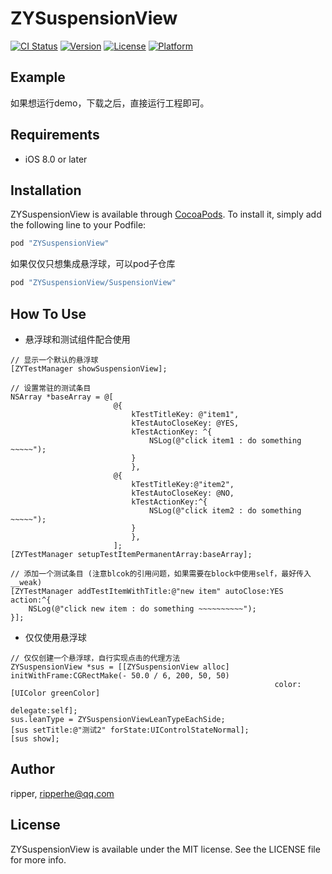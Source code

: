 # ZYSuspensionView

[![CI Status](http://img.shields.io/travis/ripper/ZYSuspensionView.svg?style=flat)](https://travis-ci.org/ripper/ZYSuspensionView)
[![Version](https://img.shields.io/cocoapods/v/ZYSuspensionView.svg?style=flat)](http://cocoapods.org/pods/ZYSuspensionView)
[![License](https://img.shields.io/cocoapods/l/ZYSuspensionView.svg?style=flat)](http://cocoapods.org/pods/ZYSuspensionView)
[![Platform](https://img.shields.io/cocoapods/p/ZYSuspensionView.svg?style=flat)](http://cocoapods.org/pods/ZYSuspensionView)

## Example

如果想运行demo，下载之后，直接运行工程即可。

## Requirements

* iOS 8.0 or later

## Installation

ZYSuspensionView is available through [CocoaPods](http://cocoapods.org). To install
it, simply add the following line to your Podfile:

```ruby
pod "ZYSuspensionView"
```

如果仅仅只想集成悬浮球，可以pod子仓库

```ruby
pod "ZYSuspensionView/SuspensionView"
```

## How To Use

* 悬浮球和测试组件配合使用

```objc
// 显示一个默认的悬浮球
[ZYTestManager showSuspensionView];
    
// 设置常驻的测试条目
NSArray *baseArray = @[
                       @{
                           kTestTitleKey: @"item1",
                           kTestAutoCloseKey: @YES,
                           kTestActionKey: ^{
                               NSLog(@"click item1 : do something ~~~~~");
                           }
                           },
                       @{
                           kTestTitleKey:@"item2",
                           kTestAutoCloseKey: @NO,
                           kTestActionKey:^{
                               NSLog(@"click item2 : do something ~~~~~");
                           }
                           },
                       ];
[ZYTestManager setupTestItemPermanentArray:baseArray];
    
// 添加一个测试条目 (注意blcok的引用问题，如果需要在block中使用self，最好传入__weak)
[ZYTestManager addTestItemWithTitle:@"new item" autoClose:YES action:^{
    NSLog(@"click new item : do something ~~~~~~~~~~");
}];
```

* 仅仅使用悬浮球

```objc
// 仅仅创建一个悬浮球，自行实现点击的代理方法
ZYSuspensionView *sus = [[ZYSuspensionView alloc] initWithFrame:CGRectMake(- 50.0 / 6, 200, 50, 50)
                                                           color:[UIColor greenColor]
                                                        delegate:self];
sus.leanType = ZYSuspensionViewLeanTypeEachSide;
[sus setTitle:@"测试2" forState:UIControlStateNormal];
[sus show];
```

## Author

ripper, ripperhe@qq.com

## License

ZYSuspensionView is available under the MIT license. See the LICENSE file for more info.
